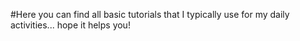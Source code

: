 #Here you can find all basic tutorials that I typically use for my daily activities... hope it helps you!

